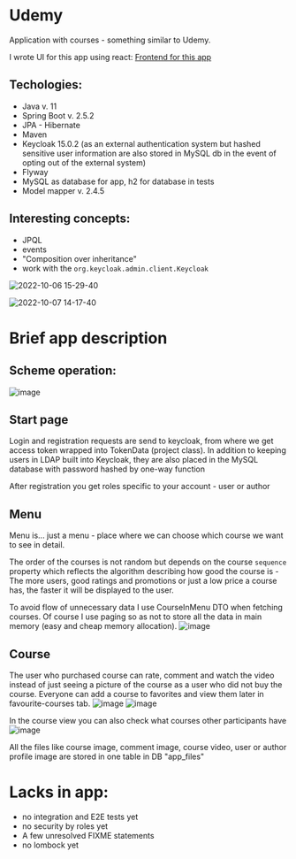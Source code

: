 # Udemy
Application with courses - something similar to Udemy.

I wrote UI for this app using react: [Frontend for this app](https://github.com/KarolXX/Udemy-react)

## Techologies:
* Java v. 11
* Spring Boot v. 2.5.2
* JPA - Hibernate
* Maven
* Keycloak 15.0.2 (as an external authentication system but hashed sensitive user information are also stored in MySQL db in the event of opting out of the external system)
* Flyway
* MySQL as database for app, h2 for database in tests
* Model mapper v. 2.4.5

## Interesting concepts:
* JPQL
* events
* "Composition over inheritance"
* work with the `org.keycloak.admin.client.Keycloak`

![2022-10-06 15-29-40](https://user-images.githubusercontent.com/71709330/194332219-00e3d463-0f34-484d-86bb-e5d2f5c66fa7.gif)

![2022-10-07 14-17-40](https://user-images.githubusercontent.com/71709330/194552330-5c778cf2-2596-4a26-bed3-13c882a0ada5.gif)

# Brief app description
## Scheme operation:
![image](https://user-images.githubusercontent.com/71709330/172498398-c3f4eafc-cb24-4894-a6ec-297151317389.png)

## Start page
Login and registration requests are send to keycloak, from where we get access token wrapped into TokenData (project class).
In addition to keeping users in LDAP built into Keycloak, they are also placed in the MySQL database with password hashed by one-way function

After registration you get roles specific to your account - user or author

## Menu
Menu is... just a menu - place where we can choose which course we want to see in detail.

The order of the courses is not random but depends on the course `sequence` property which reflects the algorithm describing how good the course is - The more users, good ratings and promotions or just a low price a course has, the faster it will be displayed to the user.

To avoid flow of unnecessary data I use CourseInMenu DTO when fetching courses.
Of course I use paging so as not to store all the data in main memory (easy and cheap memory allocation).
![image](https://user-images.githubusercontent.com/71709330/183313754-bd32d176-d088-4a22-a5df-9414fc5824bd.png)

## Course
The user who purchased course can rate, comment and watch the video instead of just seeing a picture of the course as a user who did not buy the course.
Everyone can add a course to favorites and view them later in favourite-courses tab.
![image](https://user-images.githubusercontent.com/71709330/183313457-4a8e72eb-8f2f-4bfd-b87e-fd5baf1684df.png)
![image](https://user-images.githubusercontent.com/71709330/183313660-e42b31c1-2df4-499f-ab7d-52dee27c7f64.png)

In the course view you can also check what courses other participants have
![image](https://user-images.githubusercontent.com/71709330/183313533-05c7d671-f184-437b-b8ce-3f9d4eb8c30d.png)

All the files like course image, comment image, course video, user or author profile image are stored in one table in DB "app_files"


# Lacks in app:
* no integration and E2E tests yet
* no security by roles yet
* A few unresolved FIXME statements
* no lombock yet

